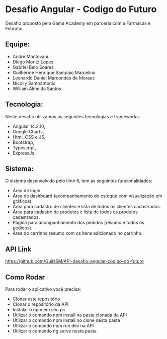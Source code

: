 # Desafio Angular - Codigo do Futuro

Desafio proposto pela Gama Academy em parceria com a Farmacas e Febrafar.

## Equipe:

* André Mantovani 
* Diego Moritz Lopes
* Gabriel Belo Soares
* Guilherme Henrique Sampaio Marcelino 
* Leonardo Daniel Marcondes de Moraes
* Nicolly Santoantonio 
* William Almeida Santos

## Tecnologia:

Neste desafio utilizamos as seguintes tecnologias e frameworks:
* Angular 14.2.10,
* Google Charts,
* Html, CSS e JS,
* Bootstrap,
* Typescript,
* ExpressJs.

## Sistema:

O sistema desenvolvido pelo time 6, tem as seguintes funcionalidades:
* Área de login
* Área de dashboard (acompanhamento do estoque com visualização em gráficos)
* Área para cadastro de clientes e lista de todos os clientes cadastrados.
* Área para cadastro de produtos e lista de todos os produtos cadastrados.
* Página para acompanhamento dos pedidos (resumo e todos os pedidos).
* Área do carrinho resumo com os itens adicionado no carrinho.

## API Link
<a>https://github.com/GuiHSM/API-desafio-angular-codigo-do-futuro</a>

## Como Rodar
Para rodar o aplicativo você precisa:
* Clonar este repositório
* Clonar o repositório da API
* Instalar o npm em seu pc
* Utilizar o comando npm install na pasta clonada da API
* Utilizar o comando npm install no clone desta pasta
* Utilizar o comando npm run dev na API
* Utilizar o comando ng serve nesta pasta
